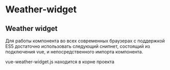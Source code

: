 # Weather-widget
## Weather widget

Для работы компонента во всех современных браузерах с поддержкой ES5 достаточно использовать следующий снипнет, состоящий из подключения vue, и непосредственного импорта компонента.

vue-weather-widget.js находится в корне проекта

<script src="https://unpkg.com/vue"></script>
<script src="vue-weather-widget.js"></script>
<vue-weather-widget></vue-weather-widget>

